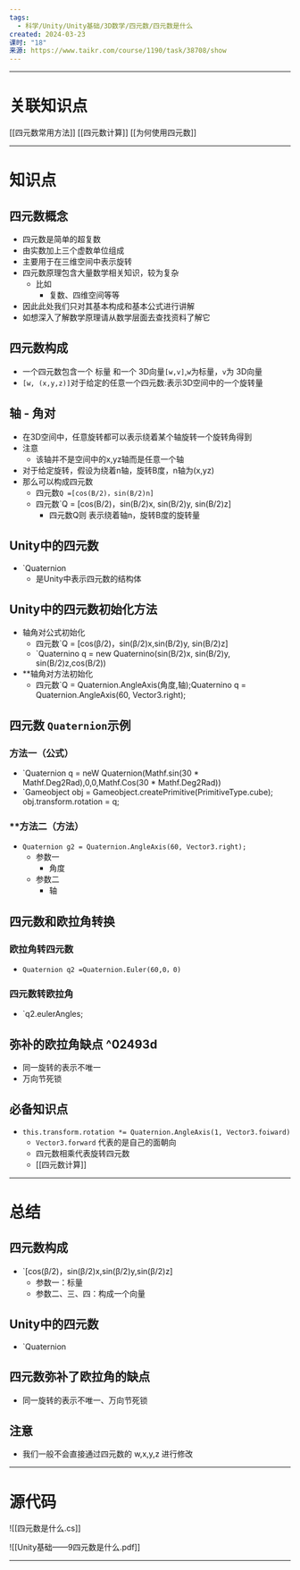 ```yaml
---
tags:
  - 科学/Unity/Unity基础/3D数学/四元数/四元数是什么
created: 2024-03-23
课时: "18"
来源: https://www.taikr.com/course/1190/task/38708/show
---
```


---
# 关联知识点

[[四元数常用方法]] [[四元数计算]] [[为何使用四元数]]

---
# 知识点

## 四元数概念

- 四元数是简单的超复数
- 由实数加上三个虚数单位组成
- 主要用于在三维空间中表示旋转
- 四元数原理包含大量数学相关知识，较为复杂
	- 比如
		- 复数、四维空间等等
- 因此此处我们只对其基本构成和基本公式进行讲解
- 如想深入了解数学原理请从数学层面去查找资料了解它
## 四元数构成

- 一个四元数包含一个 标量 和一个 3D向量`[w,v]`,`w`为标量，`v`为 3D向量
- `[w, (x,y,z)]`对于给定的任意一个四元数:表示3D空间中的一个旋转量
## 轴 - 角对

- 在3D空间中，任意旋转都可以表示绕着某个轴旋转一个旋转角得到
- 注意
	- 该轴并不是空间中的x,yz轴而是任意一个轴
- 对于给定旋转，假设为绕着n轴，旋转B度，n轴为(x,yz)
- 那么可以构成四元数
	- 四元数`Q =[cos(B/2)，sin(B/2)n]`
	- 四元数`Q = [cos(B/2)，sin(B/2)x, sin(B/2)y, sin(B/2)z]
		- 四元数Q则 表示绕着轴n，旋转B度的旋转量
## Unity中的四元数

- `Quaternion
	- 是Unity中表示四元数的结构体
## Unity中的四元数初始化方法

- 轴角对公式初始化
	- 四元数`Q = [cos(β/2)，sin(β/2)x,sin(B/2)y, sin(B/2)z] 
	- `Quaternino q = new Quaternino(sin(B/2)x, sin(B/2)y, sin(B/2)z,cos(B/2))
- **轴角对方法初始化
	- 四元数`Q = Quaternion.AngleAxis(角度,轴);Quaternino q = Quaternion.AngleAxis(60, Vector3.right);
## 四元数 `Quaternion`示例

### 方法一（公式）

- `Quaternion q = neW Quaternion(Mathf.sin(30 * Mathf.Deg2Rad),0,0,Mathf.Cos(30 * Mathf.Deg2Rad))
- `Gameobject obj = Gameobject.createPrimitive(PrimitiveType.cube); obj.transform.rotation = q;
###  **方法二（方法）

- `Quaternion g2 = Quaternion.AngleAxis(60, Vector3.right);`
	- 参数一
		- 角度
	- 参数二
		- 轴
## 四元数和欧拉角转换

### 欧拉角转四元数

- `Quaternion q2 =Quaternion.Euler(60,0，0)`
### 四元数转欧拉角

- `q2.eulerAngles;
## 弥补的欧拉角缺点 ^02493d

- 同一旋转的表示不唯一
- 万向节死锁
## 必备知识点

- `this.transform.rotation *= Quaternion.AngleAxis(1, Vector3.foiward)`
	- `Vector3.forward` 代表的是自己的面朝向
	- 四元数相乘代表旋转四元数
	- [[四元数计算]]

---
# 总结

## 四元数构成

- `[cos(β/2)，sin(β/2)x,sin(β/2)y,sin(β/2)z]
	- 参数一：标量
	- 参数二、三、四：构成一个向量
## Unity中的四元数

- `Quaternion
## 四元数弥补了欧拉角的缺点

- 同一旋转的表示不唯一、万向节死锁
## 注意

- 我们一般不会直接通过四元数的 w,x,y,z 进行修改

---
# 源代码

![[四元数是什么.cs]]

![[Unity基础——9四元数是什么.pdf]]

---

